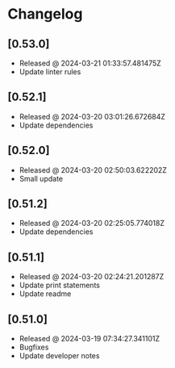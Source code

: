 # Changelog

## [0.53.0]

- Released @ 2024-03-21 01:33:57.481475Z
- Update linter rules

## [0.52.1]

- Released @ 2024-03-20 03:01:26.672684Z
- Update dependencies

## [0.52.0]

- Released @ 2024-03-20 02:50:03.622202Z
- Small update

## [0.51.2]

- Released @ 2024-03-20 02:25:05.774018Z
- Update dependencies

## [0.51.1]

- Released @ 2024-03-20 02:24:21.201287Z
- Update print statements
- Update readme

## [0.51.0]

- Released @ 2024-03-19 07:34:27.341101Z
- Bugfixes
- Update developer notes
